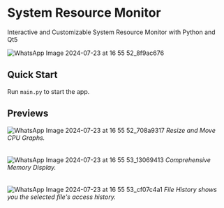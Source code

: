 # System Resource Monitor
 Interactive and Customizable System Resource Monitor with Python and Qt5

 ![WhatsApp Image 2024-07-23 at 16 55 52_8f9ac676](https://github.com/user-attachments/assets/1356fca2-5819-41cb-ac03-4d844d7065a9)

## Quick Start
Run `main.py` to start the app.

## Previews

 ![WhatsApp Image 2024-07-23 at 16 55 52_708a9317](https://github.com/user-attachments/assets/81264654-8d8c-4a67-904f-884ddc6f576c)
 *Resize and Move CPU Graphs.*
\
\
\
 ![WhatsApp Image 2024-07-23 at 16 55 53_13069413](https://github.com/user-attachments/assets/6fcc7b0c-8bc0-48f8-8f03-4c0c068a332e)
 *Comprehensive Memory Display.*
\
\
\
 ![WhatsApp Image 2024-07-23 at 16 55 53_cf07c4a1](https://github.com/user-attachments/assets/2b233ab0-3798-4388-95b3-4b07095f515e)
 *File History shows you the selected file's access history.*
